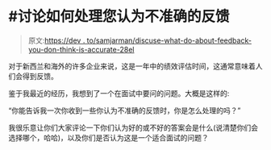 # #讨论如何处理您认为不准确的反馈

> 原文:[https://dev . to/samjarman/discuse-what-do-about-feedback-you-don-think-is-accurate-28el](https://dev.to/samjarman/discuss-what-to-do-about-feedback-you-dont-think-is-accurate-28el)

对于新西兰和海外的许多企业来说，这是一年中的绩效评估时间，这通常意味着人们会得到反馈。

鉴于我最近的经历，我想到了一个在面试中要问的问题。大概是这样的:

“你能告诉我一次你收到一些你认为不准确的反馈时，你是怎么处理的吗？”

我很乐意让你们大家评论一下你们认为好的或不好的答案会是什么(说清楚你们会选择哪个，哈哈)，以及你们是否认为这是一个适合面试的问题？